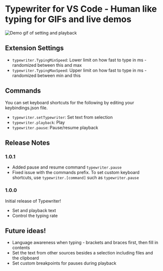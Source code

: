 # Typewriter for VS Code - Human like typing for GIFs and live demos

![Demo gif of setting and playback](https://raw.githubusercontent.com/dan-silver/typewriter-for-vscode/master/assets/demo.gif)



## Extension Settings

* `typewriter.TypingMinSpeed`: Lower limit on how fast to type in ms - randomized between this and max
* `typewriter.TypingMaxSpeed`: Upper limit on how fast to type in ms - randomized between min and this

## Commands
You can set keyboard shortcuts for the following by editing your keybindings.json file.
* `typewriter.setTypewriter`: Set text from selection
* `typewriter.playback`: Play
* `typewriter.pause`: Pause/resume playback


## Release Notes
### 1.0.1

* Added pause and resume command `typewriter.pause`
* Fixed issue with the commands prefix. To set custom keyboard shortcuts, use `typewriter.[command]` such as `typewriter.pause`

### 1.0.0

Initial release of Typewriter!
* Set and playback text
* Control the typing rate

## Future ideas!
* Language awareness when typing - brackets and braces first, then fill in contents
* Set the text from other sources besides a selection including files and the clipboard
* Set custom breakpoints for pauses during playback